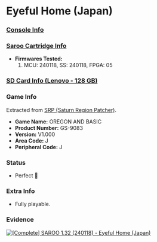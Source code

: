 # Eyeful Home (Japan)

### [Console Info](../../../../Info/Consoles/VA13/README.md)

### [Saroo Cartridge Info](../../../../Info/Cartridges/RetroGameParadiseStore/1.32F/README.md)

- <b>Firmwares Tested:</b>
  1. MCU: 240118, SS: 240118, FPGA: 05

### [SD Card Info (Lenovo - 128 GB)](../../../../Info/SdCards/Lenovo/128GB/README.md)

### Game Info

Extracted from [SRP (Saturn Region Patcher)](https://segaxtreme.net/resources/saturn-region-patcher.81/download).

- <b>Game Name:</b> OREGON AND BASIC
- <b>Product Number:</b> GS-9083
- <b>Version:</b> V1.000
- <b>Area Code:</b> J
- <b>Peripheral Code:</b> J

### Status

- Perfect :100:

### Extra Info

- Fully playable.

### Evidence

[![[Complete] SAROO 1.32 (240118) - Eyeful Home (Japan)](https://img.youtube.com/vi/8Ctd2OgHZHo/0.jpg)](https://www.youtube.com/watch?v=8Ctd2OgHZHo)
